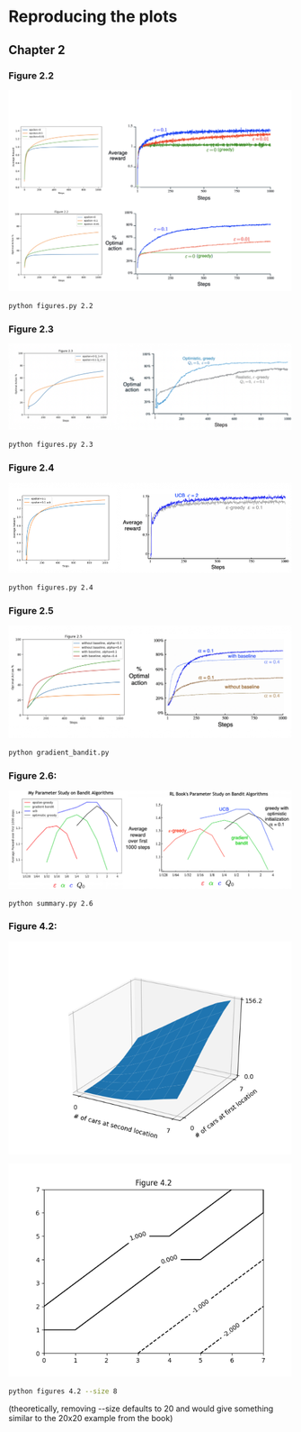 # Reproducing the plots

## Chapter 2

### Figure 2.2

![fig2.2.png](fig2.2.png)

```bash
python figures.py 2.2
```

### Figure 2.3

![fig2.2.png](fig2.3.png)

```bash
python figures.py 2.3
```

### Figure 2.4

![fig2.2.png](fig2.4.png)

```bash
python figures.py 2.4
```

### Figure 2.5
![fig2.5.png](fig2.5.png)

```bash
python gradient_bandit.py
```


### Figure 2.6:

![fig2.6.png](fig2.6.png)

```bash
python summary.py 2.6
```

### Figure 4.2:

![fig4.2.png](fig4.2.png)

![fig4.2.png](fig4.2_policy.png)

```bash
python figures 4.2 --size 8
```

(theoretically, removing --size defaults to 20 and would give something similar to the 20x20 example from the book)
